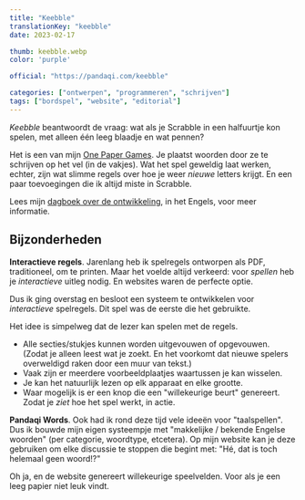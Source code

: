 ```yaml
---
title: "Keebble"
translationKey: "keebble"
date: 2023-02-17

thumb: keebble.webp
color: 'purple'

official: "https://pandaqi.com/keebble"

categories: ["ontwerpen", "programmeren", "schrijven"]
tags: ["bordspel", "website", "editorial"]
---
```


_Keebble_ beantwoordt de vraag: wat als je Scrabble in een halfuurtje kon spelen, met alleen één leeg blaadje en wat pennen?

Het is een van mijn [One Paper Games](/en/design/boardgame/one-paper-games). Je plaatst woorden door ze te schrijven op het vel (in de vakjes). Wat het spel geweldig laat werken, echter, zijn wat slimme regels over hoe je weer _nieuwe_ letters krijgt. En een paar toevoegingen die ik altijd miste in Scrabble.

Lees mijn [dagboek over de ontwikkeling](https://pandaqi.com/blog/boardgames/keebble), in het Engels, voor meer informatie.

## Bijzonderheden

**Interactieve regels**. Jarenlang heb ik spelregels ontworpen als PDF, traditioneel, om te printen. Maar het voelde altijd verkeerd: voor _spellen_ heb je _interactieve_ uitleg nodig. En websites waren de perfecte optie.

Dus ik ging overstag en besloot een systeem te ontwikkelen voor _interactieve_ spelregels. Dit spel was de eerste die het gebruikte.

Het idee is simpelweg dat de lezer kan spelen met de regels.

* Alle secties/stukjes kunnen worden uitgevouwen of opgevouwen. (Zodat je alleen leest wat je zoekt. En het voorkomt dat nieuwe spelers overweldigd raken door een muur van tekst.)
* Vaak zijn er meerdere voorbeeldplaatjes waartussen je kan wisselen.
* Je kan het natuurlijk lezen op elk apparaat en elke grootte.
* Waar mogelijk is er een knop die een "willekeurige beurt" genereert. Zodat je _ziet_ hoe het spel werkt, in actie.

**Pandaqi Words**. Ook had ik rond deze tijd vele ideeën voor "taalspellen". Dus ik bouwde mijn eigen systeempje met "makkelijke / bekende Engelse woorden" (per categorie, woordtype, etcetera). Op mijn website kan je deze gebruiken om elke discussie te stoppen die begint met: "Hé, dat is toch helemaal geen woord!?"

Oh ja, en de website genereert willekeurige speelvelden. Voor als je een leeg papier niet leuk vindt.